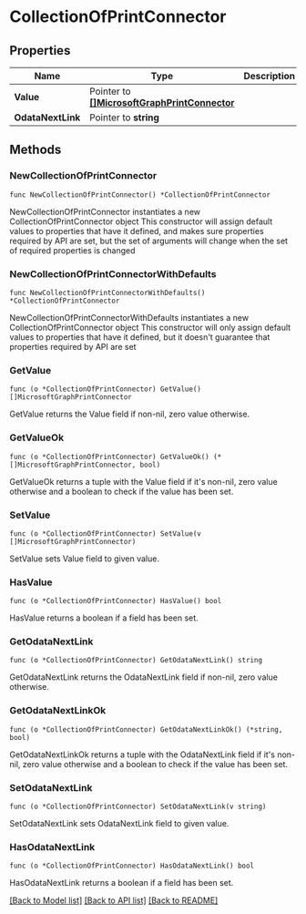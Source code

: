 # CollectionOfPrintConnector

## Properties

Name | Type | Description | Notes
------------ | ------------- | ------------- | -------------
**Value** | Pointer to [**[]MicrosoftGraphPrintConnector**](MicrosoftGraphPrintConnector.md) |  | [optional] 
**OdataNextLink** | Pointer to **string** |  | [optional] 

## Methods

### NewCollectionOfPrintConnector

`func NewCollectionOfPrintConnector() *CollectionOfPrintConnector`

NewCollectionOfPrintConnector instantiates a new CollectionOfPrintConnector object
This constructor will assign default values to properties that have it defined,
and makes sure properties required by API are set, but the set of arguments
will change when the set of required properties is changed

### NewCollectionOfPrintConnectorWithDefaults

`func NewCollectionOfPrintConnectorWithDefaults() *CollectionOfPrintConnector`

NewCollectionOfPrintConnectorWithDefaults instantiates a new CollectionOfPrintConnector object
This constructor will only assign default values to properties that have it defined,
but it doesn't guarantee that properties required by API are set

### GetValue

`func (o *CollectionOfPrintConnector) GetValue() []MicrosoftGraphPrintConnector`

GetValue returns the Value field if non-nil, zero value otherwise.

### GetValueOk

`func (o *CollectionOfPrintConnector) GetValueOk() (*[]MicrosoftGraphPrintConnector, bool)`

GetValueOk returns a tuple with the Value field if it's non-nil, zero value otherwise
and a boolean to check if the value has been set.

### SetValue

`func (o *CollectionOfPrintConnector) SetValue(v []MicrosoftGraphPrintConnector)`

SetValue sets Value field to given value.

### HasValue

`func (o *CollectionOfPrintConnector) HasValue() bool`

HasValue returns a boolean if a field has been set.

### GetOdataNextLink

`func (o *CollectionOfPrintConnector) GetOdataNextLink() string`

GetOdataNextLink returns the OdataNextLink field if non-nil, zero value otherwise.

### GetOdataNextLinkOk

`func (o *CollectionOfPrintConnector) GetOdataNextLinkOk() (*string, bool)`

GetOdataNextLinkOk returns a tuple with the OdataNextLink field if it's non-nil, zero value otherwise
and a boolean to check if the value has been set.

### SetOdataNextLink

`func (o *CollectionOfPrintConnector) SetOdataNextLink(v string)`

SetOdataNextLink sets OdataNextLink field to given value.

### HasOdataNextLink

`func (o *CollectionOfPrintConnector) HasOdataNextLink() bool`

HasOdataNextLink returns a boolean if a field has been set.


[[Back to Model list]](../README.md#documentation-for-models) [[Back to API list]](../README.md#documentation-for-api-endpoints) [[Back to README]](../README.md)


